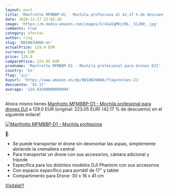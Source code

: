 ```yaml
---
layout: post
title: 'Manfrotto MFMBBP-D1 - Mochila profesiona al 42.17 % de descuento'
date: 2020-12-17 22:02:20
image: 'https://m.media-amazon.com/images/I/41wIqMKzzRL._SL200_.jpg'
comments: true
category: ofertas
author: ring
slug: 'B018WJUW8A-es'
actualPrice: 129.0 EUR
currency: EUR
price: 129.0
comparePrice: 223.05 EUR
prodname: 'Manfrotto MFMBBP-D1 - Mochila profesional para drones DJI'
country: 'es'
flag: '🇪🇸'
buyurl: 'https://www.amazon.es/dp/B018WJUW8A/?tag=tolees-21'
descuento: '42.17'
average: '124.83200000000004'
---
```


Ahora mismo tienes [Manfrotto MFMBBP-D1 - Mochila profesional para drones DJI](https://www.amazon.es/dp/B018WJUW8A/?tag=tolees-21) a 129.0 EUR (original: 223.05 EUR) (42.17 %  de descuento) en el siguiente enlace!

[![Manfrotto MFMBBP-D1 - Mochila profesiona](https://m.media-amazon.com/images/I/41wIqMKzzRL._SL200_.jpg)](https://www.amazon.es/dp/B018WJUW8A/?tag=tolees-21)

🔎:

- Se puede transportar el drone sin desmontar las aspas, simplemente abriendo la cremallera central
- Para transportar un drone con sus accesorios, cámara adicional y trípode
- Específica para los distintos modelos DJI Phantom con sus accesorios
- Con espacio específico para portátil de 17" y tablet
- Compartimento para Drone: 30 x 16 x 41 cm

[Visítala!!!](https://www.amazon.es/dp/B018WJUW8A/?tag=tolees-21)
